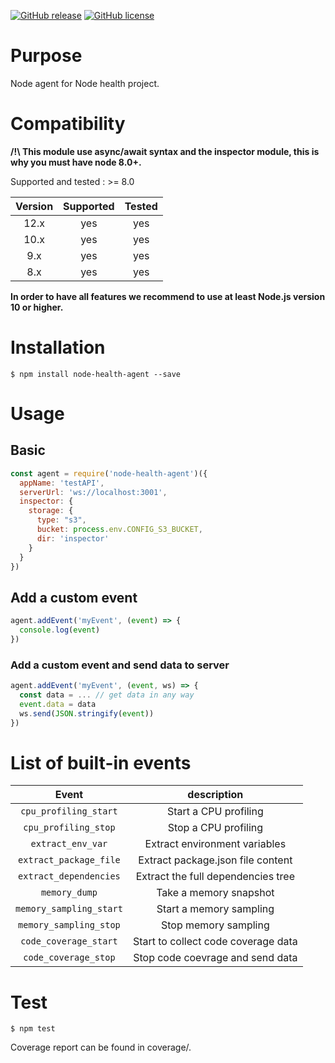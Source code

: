 [![GitHub release](https://badge.fury.io/js/node-health-agent.svg)](https://github.com/wallet77/node-health-agent/releases/)
[![GitHub license](https://img.shields.io/github/license/wallet77/node-health-agent)](https://github.com/wallet77/node-health-agent/blob/master/LICENSE)

# Purpose

Node agent for Node health project.

# Compatibility

**/!\ This module use async/await syntax and the inspector module, this is why you must have node 8.0+.**

Supported and tested : >= 8.0

| Version       | Supported     | Tested         |
|:-------------:|:-------------:|:--------------:|
| 12.x          | yes           | yes            |
| 10.x          | yes           | yes            |
| 9.x           | yes           | yes            |
| 8.x           | yes           | yes            |

**In order to have all features we recommend to use at least Node.js version 10 or higher.**

# Installation

```console
$ npm install node-health-agent --save
```

# Usage

## Basic
```javascript
const agent = require('node-health-agent')({
  appName: 'testAPI',
  serverUrl: 'ws://localhost:3001',
  inspector: {
    storage: {
      type: "s3",
      bucket: process.env.CONFIG_S3_BUCKET,
      dir: 'inspector'
    }
  }
})

```

## Add a custom event
```javascript
agent.addEvent('myEvent', (event) => {
  console.log(event)
})
```

### Add a custom event and send data to server
```javascript
agent.addEvent('myEvent', (event, ws) => {
  const data = ... // get data in any way
  event.data = data
  ws.send(JSON.stringify(event))
})
```

# List of built-in events

| Event                        | description                                |
|:----------------------------:|:------------------------------------------:|
| `cpu_profiling_start`        | Start a CPU profiling                      |
| `cpu_profiling_stop`         | Stop a CPU profiling                       |
| `extract_env_var`            | Extract environment variables              |
| `extract_package_file`       | Extract package.json file content          |
| `extract_dependencies`       | Extract the full dependencies tree         |
| `memory_dump`                | Take a memory snapshot                     |
| `memory_sampling_start`      | Start a memory sampling                    |
| `memory_sampling_stop`       | Stop memory sampling                       |
| `code_coverage_start`        | Start to collect code coverage data        |
| `code_coverage_stop`         | Stop code coevrage and send data           |

# Test

```console
$ npm test
```

Coverage report can be found in coverage/.
